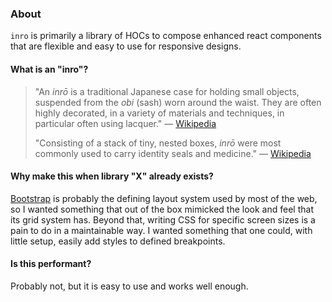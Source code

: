 ### About

`inro` is primarily a library of HOCs to compose enhanced react components that
are flexible and easy to use for responsive designs.

#### What is an "inro"?

> "An _inrō_ is a traditional Japanese case for holding small objects, suspended
> from the _obi_ (sash) worn around the waist. They are often highly decorated,
> in a variety of materials and techniques, in particular often using lacquer."
>  &mdash; [Wikipedia][1]
>
> "Consisting of a stack of tiny, nested boxes, _inrō_ were most commonly used
> to carry identity seals and medicine." &mdash; [Wikipedia][1]

[1]: https://en.wikipedia.org/wiki/Inr%C5%8D

#### Why make this when library "X" already exists?

[Bootstrap](https://github.com/twbs/bootstrap) is probably the defining layout
system used by most of the web, so I wanted something that out of the box
mimicked the look and feel that its grid system has. Beyond that, writing CSS
for specific screen sizes is a pain to do in a maintainable way. I wanted
something that one could, with little setup, easily add styles to defined
breakpoints.

#### Is this performant?

Probably not, but it is easy to use and works well enough.

